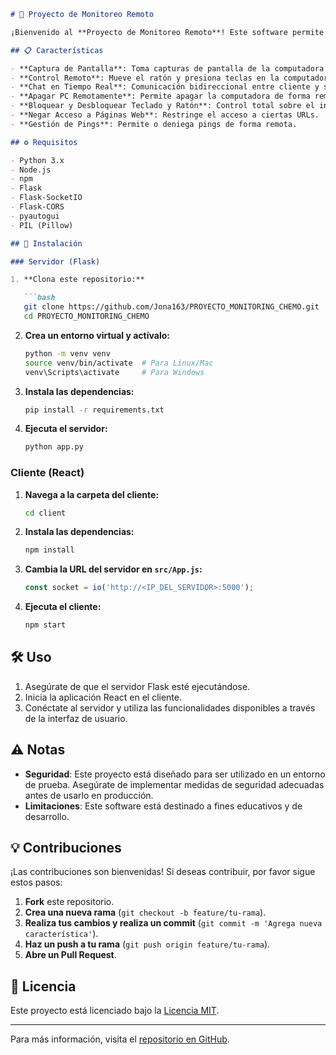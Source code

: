 ```markdown
# 🚀 Proyecto de Monitoreo Remoto

¡Bienvenido al **Proyecto de Monitoreo Remoto**! Este software permite el monitoreo y control remoto de computadoras a través de una interfaz web intuitiva, utilizando Flask y React. 

## 📋 Características

- **Captura de Pantalla**: Toma capturas de pantalla de la computadora remota.
- **Control Remoto**: Mueve el ratón y presiona teclas en la computadora remota.
- **Chat en Tiempo Real**: Comunicación bidireccional entre cliente y servidor.
- **Apagar PC Remotamente**: Permite apagar la computadora de forma remota.
- **Bloquear y Desbloquear Teclado y Ratón**: Control total sobre el input de la computadora remota.
- **Negar Acceso a Páginas Web**: Restringe el acceso a ciertas URLs.
- **Gestión de Pings**: Permite o deniega pings de forma remota.

## ⚙️ Requisitos

- Python 3.x
- Node.js
- npm
- Flask
- Flask-SocketIO
- Flask-CORS
- pyautogui
- PIL (Pillow)

## 🚀 Instalación

### Servidor (Flask)

1. **Clona este repositorio:**

   ```bash
   git clone https://github.com/Jona163/PROYECTO_MONITORING_CHEMO.git
   cd PROYECTO_MONITORING_CHEMO
   ```

2. **Crea un entorno virtual y actívalo:**

   ```bash
   python -m venv venv
   source venv/bin/activate  # Para Linux/Mac
   venv\Scripts\activate     # Para Windows
   ```

3. **Instala las dependencias:**

   ```bash
   pip install -r requirements.txt
   ```

4. **Ejecuta el servidor:**

   ```bash
   python app.py
   ```

### Cliente (React)

1. **Navega a la carpeta del cliente:**

   ```bash
   cd client
   ```

2. **Instala las dependencias:**

   ```bash
   npm install
   ```

3. **Cambia la URL del servidor en `src/App.js`:**

   ```javascript
   const socket = io('http://<IP_DEL_SERVIDOR>:5000');
   ```

4. **Ejecuta el cliente:**

   ```bash
   npm start
   ```

## 🛠️ Uso

1. Asegúrate de que el servidor Flask esté ejecutándose.
2. Inicia la aplicación React en el cliente.
3. Conéctate al servidor y utiliza las funcionalidades disponibles a través de la interfaz de usuario.

## ⚠️ Notas

- **Seguridad**: Este proyecto está diseñado para ser utilizado en un entorno de prueba. Asegúrate de implementar medidas de seguridad adecuadas antes de usarlo en producción.
- **Limitaciones**: Este software está destinado a fines educativos y de desarrollo.

## 💡 Contribuciones

¡Las contribuciones son bienvenidas! Si deseas contribuir, por favor sigue estos pasos:

1. **Fork** este repositorio.
2. **Crea una nueva rama** (`git checkout -b feature/tu-rama`).
3. **Realiza tus cambios y realiza un commit** (`git commit -m 'Agrega nueva característica'`).
4. **Haz un push a tu rama** (`git push origin feature/tu-rama`).
5. **Abre un Pull Request**.

## 📄 Licencia

Este proyecto está licenciado bajo la [Licencia MIT](LICENSE).

---

Para más información, visita el [repositorio en GitHub](https://github.com/Jona163/PROYECTO_MONITORING_CHEMO).
```

